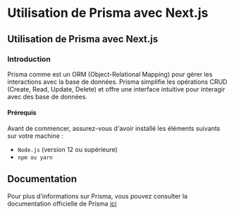 # Utilisation de Prisma avec Next.js

## Utilisation de Prisma avec Next.js

### Introduction

Prisma comme est un ORM (Object-Relational Mapping) pour gérer les interactions avec la base de données. Prisma simplifie les opérations CRUD (Create, Read, Update, Delete) et offre une interface intuitive pour interagir avec des base de données.

#### Prérequis

Avant de commencer, assurez-vous d'avoir installé les éléments suivants sur votre machine :

- `Node.js` (version 12 ou supérieure)
- `npm ou yarn`

## Documentation

Pour plus d'informations sur Prisma, vous pouvez consulter la documentation officielle de Prisma [ici](https://www.prisma.io/docs)

